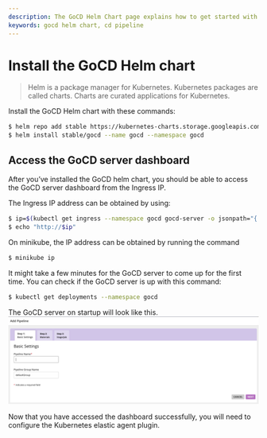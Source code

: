 ```yaml
---
description: The GoCD Helm Chart page explains how to get started with GoCD for kubernetes using Helm.
keywords: gocd helm chart, cd pipeline
---
```


# Install the GoCD Helm chart

> Helm is a package manager for Kubernetes. Kubernetes packages are called charts. Charts are curated applications for Kubernetes.  


Install the GoCD Helm chart with these commands:

```bash
$ helm repo add stable https://kubernetes-charts.storage.googleapis.com
$ helm install stable/gocd --name gocd --namespace gocd
```

## Access the GoCD server dashboard

After you’ve installed the GoCD helm chart, you should be able to access the GoCD server dashboard from the Ingress IP.

The Ingress IP address can be obtained by using:
```bash
$ ip=$(kubectl get ingress --namespace gocd gocd-server -o jsonpath="{.status.loadBalancer.ingress[0].ip}")
$ echo "http://$ip"
```

On minikube, the IP address can be obtained by running the command

```bash
$ minikube ip
```

It might take a few minutes for the GoCD server to come up for the first time. You can check if the GoCD server is up with this command:

```bash
$ kubectl get deployments --namespace gocd
```

The GoCD server on startup will look like this.
![](../../resources/images/gocd-helm-chart/first_screen.png)

Now that you have accessed the dashboard successfully, you will need to configure the Kubernetes elastic agent plugin.
